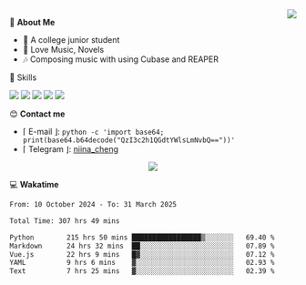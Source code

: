 <a href="#">
    <img align="right" src="https://github-readme-stats-tau-lilac-25.vercel.app/api?username=irorange27&count_private=true&show_icons=true&theme=transparent" />
</a>

💭 **About Me**

- 🏫 A college junior student
- 🍕 Love Music, Novels
- 🎶 Composing music with using Cubase and REAPER


🚀 Skills

![](https://img.shields.io/badge/-python-3e74a2?style=for-the-badge&logo=Python&logoColor=fff
)
![](https://img.shields.io/badge/-javascript-f0db4f?style=for-the-badge&logo=JavaScript&logoColor=fff
)
![](https://img.shields.io/badge/-vue3-41b883?style=for-the-badge&logo=Vue.js&logoColor=fff
)
![](https://img.shields.io/badge/-docker-2496ed?style=for-the-badge&logo=Docker&logoColor=fff
)
![](https://img.shields.io/badge/-linux-000000?style=for-the-badge&logo=Linux&logoColor=fff&color=000
)

😊 **Contact me**

- ⌈ E-mail ⌋: `python -c 'import base64; print(base64.b64decode("QzI3c2h1QGdtYWlsLmNvbQ=="))'`
- ⌈ Telegram ⌋: [niina_cheng](https://t.me/niina_cheng)

</p>
    <p align="center">
    <img src="https://profile-counter.glitch.me/{irorange27}/count.svg" />
</p>

💻 **Wakatime**

<!--START_SECTION:waka-->

```txt
From: 10 October 2024 - To: 31 March 2025

Total Time: 307 hrs 49 mins

Python        215 hrs 50 mins █████████████████▒░░░░░░░   69.40 %
Markdown      24 hrs 32 mins  ██░░░░░░░░░░░░░░░░░░░░░░░   07.89 %
Vue.js        22 hrs 9 mins   █▓░░░░░░░░░░░░░░░░░░░░░░░   07.12 %
YAML          9 hrs 6 mins    ▓░░░░░░░░░░░░░░░░░░░░░░░░   02.93 %
Text          7 hrs 25 mins   ▓░░░░░░░░░░░░░░░░░░░░░░░░   02.39 %
```

<!--END_SECTION:waka-->
